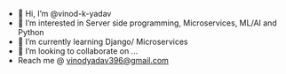 - 👋 Hi, I’m @vinod-k-yadav
- 👀 I’m interested in Server side programming, Microservices, ML/AI and Python
- 🌱 I’m currently learning Django/ Microservices
- 💞️ I’m looking to collaborate on ...
- Reach me @ vinodyadav396@gmail.com

<!---
vinod-k-yadav/vinod-k-yadav is a ✨ special ✨ repository because its `README.md` (this file) appears on your GitHub profile.
You can click the Preview link to take a look at your changes.
--->
